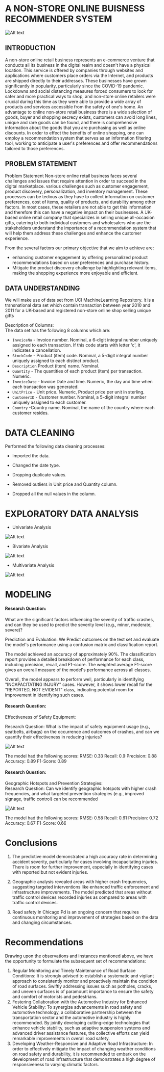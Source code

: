 # A NON-STORE ONLINE BUISNESS RECOMMENDER SYSTEM

![Alt text](<images/How to respond at an accident scene.jpeg>)

## INTRODUCTION

A non-store online retail business represents an e-commerce venture that conducts all its business in the digital realm and doesn't have a physical location. This service is offered by companies through websites and applications where customers place orders via the Internet, and products are shipped directly to their addresses. These businesses have grown significantly in popularity, particularly since the COVID-19 pandemic. Lockdowns and social distancing measures forced consumers to look for safer and more practical ways to shop, and non-store online retailers were crucial during this time as they were able to provide a wide array of products and services accessible from the safety of one's home.
An advantage to online non-store retail business there is a wide selection of goods, buyer and shopping secrecy exists, customers can avoid long lines, unique and rare goods can be found, and there is comprehensive information about the goods that you are purchasing as well as online discounts. In order to effect the benefits of online shopping, one can employ a recommendation system that serves as an information filtering tool, working to anticipate a user's preferences and offer recommendations tailored to those preferences.


## PROBLEM STATEMENT

Problem Statement
Non-store online retail business faces several challenges and issues that require attention in order to succeed in the digital marketplace. various challenges such as customer engagement, product discovery, personalization, and inventory management. These processes can be tedious as they have to collect information on customer preferences, cost of items, quality of products, and durability among other factors. In most cases, these retailers are not able to get this information and therefore this can have a negative impact on their businesses. A UK-based online retail company that specializes in selling unique all-occasion gifts, catering to both individual customers and wholesalers who are the stakeholders understand the importance of a recommendation system that will help them address these challenges and enhance the customer experience.

From the several factors our primary objective that we aim to achieve are:

* enhancing customer engagement by offering personalized product recommendations based on user preferences and purchase history.
* Mitigate the product discovery challenge by highlighting relevant items, making the shopping experience more enjoyable and efficient.
 

## DATA UNDERSTANDING

We will make use of data set from UCI MachineLearning Repository. It is a trsnsnational data set which contain transaction between year 2010 and 2011 for a UK-based and registered non-store online shop selling unique gifts
 
Description of Columns:  
The data set has the following 8 columns which are:

* `InvoiceNo` - Invoice number. Nominal, a 6-digit integral number uniquely assigned to each transaction. If this code starts with letter 'c', it indicates a cancellation.
* `StockCode` - Product (item) code. Nominal, a 5-digit integral number uniquely assigned to each distinct product.
* `Description`  Product (item) name. Nominal.
* `Quantity` - The quantities of each product (item) per transaction. Numeric.
* `InvoiceDate` - Invoice Date and time. Numeric, the day and time when each transaction was generated.
* `UnitPrice` - Unit price. Numeric, Product price per unit in sterling.
* `CustomerID` - Customer number. Nominal, a 5-digit integral number uniquely assigned to each customer.
* `Country` -Country name. Nominal, the name of the country where each customer resides.
# DATA CLEANING

Performed the following data cleaning processes:
* Imported the data.

* Changed the date type.

* Dropping duplicate values.

* Removed outliers in Unit price and Quantity column.

* Dropped all the null values in the column.



# EXPLORATORY DATA ANALYSIS

* Univariate Analysis

![Alt text](images/image.png)


* Bivariate Analysis

![Alt text](images/image-1.png)

* Multivariate Analysis

![Alt text](images/image-1.png)


# MODELING

#### Research Question:
What are the significant factors influencing the severity of traffic crashes, and can they be used to predict the severity level (e.g., minor, moderate, severe)?

Prediction and Evaluation: We Predict outcomes on the test set and evaluate the model's performance using a confusion matrix and classification report.

The model achieved an accuracy of approximately 90%. The classification report provides a detailed breakdown of performance for each class, including precision, recall, and F1-score. The weighted average F1-score gives an overall measure of the model's performance across all classes.

Overall, the model appears to perform well, particularly in identifying "INCAPACITATING INJURY" cases. However, it shows lower recall for the "REPORTED, NOT EVIDENT" class, indicating potential room for improvement in identifying such cases. 

#### Research Question:
Effectiveness of Safety Equipment:

Research Question: What is the impact of safety equipment usage (e.g., seatbelts, airbags) on the occurrence and outcomes of crashes, and can we quantify their effectiveness in reducing injuries?

![Alt text](images/image-2.png)

The model had the following scores:
RMSE: 0.33
Recall: 0.9
Precision: 0.88
Accuracy: 0.89
F1-Score: 0.89

#### Research Question:

Geographic Hotspots and Prevention Strategies:<br>
Research Question: Can we identify geographic hotspots with higher crash frequencies, and what targeted prevention strategies (e.g., improved signage, traffic control) can be recommended

![Alt text](images/image-4.png)

The model had the following scores:
RMSE: 0.58
Recall: 0.61
Precision: 0.72
Accuracy: 0.67
F1-Score: 0.66

# Conclusions

1. The predictive model demonstrated a high accuracy rate in determining accident severity, particularly for cases involving incapacitating injuries. There is room for further improvement, especially in identifying cases with reported but not evident injuries.

2. Geographic analysis revealed areas with higher crash frequencies, suggesting targeted interventions like enhanced traffic enforcement and infrastructure improvements. The model predicted that areas without traffic control devices recorded injuries as compared to areas with traffic control devices. 

3. Road safety In Chicago Pd is an ongoing concern that requires continuous monitoring and improvement of strategies based on the data and changing circumstances.

# Recommendations

Drawing upon the observations and instances mentioned above, we have the opportunity to formulate the subsequent set of recommendations:

 1. Regular Monitoring and Timely Maintenance of Road Surface Conditions:
        It is strongly advised to establish a systematic and vigilant approach to consistently monitor and proactively maintain the condition of road surfaces. Swiftly addressing issues such as potholes, cracks, and uneven surfaces is of paramount importance to ensure the safety and comfort of motorists and pedestrians. 
 2. Fostering Collaboration with the Automotive Industry for Enhanced Vehicle Stability:
        To synergize advancements in road safety and automotive technology, a collaborative partnership between the transportation sector and the automotive industry is highly recommended. By jointly developing cutting-edge technologies that enhance vehicle stability, such as adaptive suspension systems and advanced driver assistance features, the collective efforts can yield remarkable improvements in overall road safety.
 3. Developing Weather-Responsive and Adaptive Road Infrastructure:
       In order to effectively mitigate the impact of changing weather conditions on road safety and durability, it is recommended to embark on the development of road infrastructure that demonstrates a high degree of responsiveness to varying climatic factors.         

